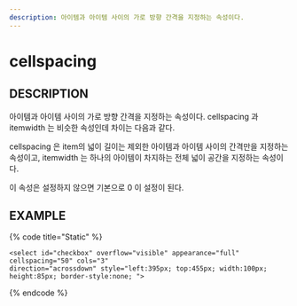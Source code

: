 ```yaml
---
description: 아이템과 아이템 사이의 가로 방향 간격을 지정하는 속성이다.
---
```


# cellspacing

## DESCRIPTION

아이템과 아이템 사이의 가로 방향 간격을 지정하는 속성이다. 
cellspacing 과 itemwidth 는 비슷한 속성인데 차이는 다음과 같다. 

cellspacing 은 item의 넓이 길이는 제외한 아이템과 아이템 사이의 간격만을 지정하는 속성이고, 
itemwidth 는 하나의 아이템이 차지하는 전체 넓이 공간을 지정하는 속성이다. 

이 속성은 설정하지 않으면 기본으로 0 이 설정이 된다.

## EXAMPLE

{% code title="Static" %}
```markup
<select id="checkbox" overflow="visible" appearance="full" cellspacing="50" cols="3" 
direction="acrossdown" style="left:395px; top:455px; width:100px; height:85px; border-style:none; ">  
```
{% endcode %}

